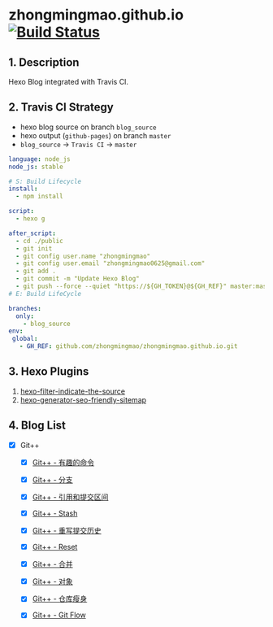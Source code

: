 # zhongmingmao.github.io[![Build Status](https://travis-ci.org/zhongmingmao/zhongmingmao.github.io.svg?branch=blog_source)](https://travis-ci.org/zhongmingmao/zhongmingmao.github.io)

## 1. Description

Hexo Blog integrated with Travis CI.

## 2. Travis CI Strategy

- hexo blog source on branch `blog_source` 
- hexo output (`github-pages`) on branch `master`
- `blog_source` -> `Travis CI` -> `master`

```yaml .travis.yml https://github.com/zhongmingmao/zhongmingmao.github.io/blob/blog_source/.travis.yml .travis.yml
language: node_js
node_js: stable

# S: Build Lifecycle
install:
  - npm install

script:
  - hexo g

after_script:
  - cd ./public
  - git init
  - git config user.name "zhongmingmao"
  - git config user.email "zhongmingmao0625@gmail.com"
  - git add .
  - git commit -m "Update Hexo Blog"
  - git push --force --quiet "https://${GH_TOKEN}@${GH_REF}" master:master
# E: Build LifeCycle

branches:
  only:
    - blog_source
env:
 global:
   - GH_REF: github.com/zhongmingmao/zhongmingmao.github.io.git
```

## 3. Hexo Plugins

1. [hexo-filter-indicate-the-source](https://github.com/JamesPan/hexo-filter-indicate-the-source)
2. [hexo-generator-seo-friendly-sitemap](https://github.com/ludoviclefevre/hexo-generator-seo-friendly-sitemap)

## 4. Blog List

* [x] Git++
    * [x] [Git++ - 有趣的命令](http://zhongmingmao.me/2017/04/14/git-basic)
    * [x] [Git++ - 分支](http://zhongmingmao.me/2017/04/15/git-branch)
    * [x] [Git++ - 引用和提交区间](http://zhongmingmao.me/2017/04/15/git-ref)
    * [x] [Git++ - Stash](http://zhongmingmao.me/2017/04/16/git-stash)
    * [x] [Git++ - 重写提交历史](http://zhongmingmao.me/2017/04/17/git-rewrite-commit)
    * [x] [Git++ - Reset](http://zhongmingmao.me/2017/04/17/git-reset)
    * [x] [Git++ - 合并](http://zhongmingmao.me/2017/04/18/git-merge)
    * [x] [Git++ - 对象](http://zhongmingmao.me/2017/04/19/git-object)
    * [x] [Git++ - 仓库瘦身](http://zhongmingmao.me/2017/04/19/git-reduce)
    * [x] [Git++ - Git Flow](http://zhongmingmao.me/2017/04/20/git-flow)


